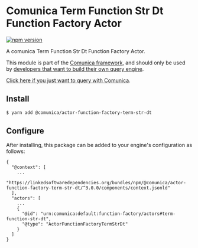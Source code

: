# Comunica Term Function Str Dt Function Factory Actor

[![npm version](https://badge.fury.io/js/%40comunica%2Factor-function-factory-term-function-str-dt.svg)](https://www.npmjs.com/package/@comunica/actor-function-factory-term-str-dt)

A comunica Term Function Str Dt Function Factory Actor.

This module is part of the [Comunica framework](https://github.com/comunica/comunica),
and should only be used by [developers that want to build their own query engine](https://comunica.dev/docs/modify/).

[Click here if you just want to query with Comunica](https://comunica.dev/docs/query/).

## Install

```bash
$ yarn add @comunica/actor-function-factory-term-str-dt
```

## Configure

After installing, this package can be added to your engine's configuration as follows:
```text
{
  "@context": [
    ...
    "https://linkedsoftwaredependencies.org/bundles/npm/@comunica/actor-function-factory-term-str-dt/^3.0.0/components/context.jsonld"
  ],
  "actors": [
    ...
    {
      "@id": "urn:comunica:default:function-factory/actors#term-function-str-dt",
      "@type": "ActorFunctionFactoryTermStrDt"
    }
  ]
}
```
